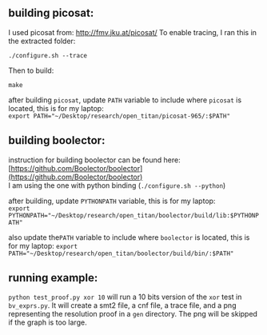 ## building picosat:

I used picosat from: http://fmv.jku.at/picosat/
To enable tracing, I ran this in the extracted folder:

`./configure.sh --trace`

Then to build:

`make`

after building `picosat`, update `PATH` variable to include where `picosat` is located, this is for my laptop:  
`export PATH="~/Desktop/research/open_titan/picosat-965/:$PATH"`

## building boolector:

instruction for building boolector can be found here:  
[https://github.com/Boolector/boolector](https://github.com/Boolector/boolector)  
I am using the one with python binding (`./configure.sh --python`)

after building, update `PYTHONPATH` variable, this is for my laptop:  
`export PYTHONPATH="~/Desktop/research/open_titan/boolector/build/lib:$PYTHONPATH"`

also update the`PATH` variable to include where `boolector` is located, this is for my laptop:
`export PATH="~/Desktop/research/open_titan/boolector/build/bin/:$PATH"`

## running example:

`python test_proof.py xor 10` will run a 10 bits version of the `xor` test in `bv_exprs.py`.
It will create a smt2 file, a cnf file, a trace file, and a png representing the resolution proof in a `gen` directory. 
The png will be skipped if the graph is too large.
